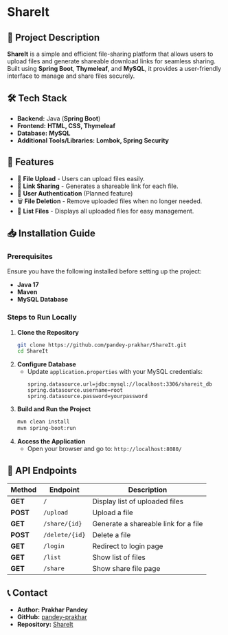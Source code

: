 # **ShareIt**

## 📌 **Project Description**
**ShareIt** is a simple and efficient file-sharing platform that allows users to upload files and generate shareable download links for seamless sharing. Built using **Spring Boot**, **Thymeleaf**, and **MySQL**, it provides a user-friendly interface to manage and share files securely.

## 🛠 **Tech Stack**
- **Backend:** Java (**Spring Boot**)
- **Frontend:** **HTML, CSS, Thymeleaf**
- **Database:** **MySQL**
- **Additional Tools/Libraries:** **Lombok, Spring Security**

## 🚀 **Features**
- 📂 **File Upload** - Users can upload files easily.
- 🔗 **Link Sharing** - Generates a shareable link for each file.
- 🔐 **User Authentication** (Planned feature)
- 🗑 **File Deletion** - Remove uploaded files when no longer needed.
- 📄 **List Files** - Displays all uploaded files for easy management.

## 📥 **Installation Guide**

### **Prerequisites**
Ensure you have the following installed before setting up the project:
- **Java 17**
- **Maven**
- **MySQL Database**

### **Steps to Run Locally**
1. **Clone the Repository**
   ```sh
   git clone https://github.com/pandey-prakhar/ShareIt.git
   cd ShareIt
   ```
2. **Configure Database**
    - Update `application.properties` with your MySQL credentials:
      ```properties
      spring.datasource.url=jdbc:mysql://localhost:3306/shareit_db
      spring.datasource.username=root
      spring.datasource.password=yourpassword
      ```
3. **Build and Run the Project**
   ```sh
   mvn clean install
   mvn spring-boot:run
   ```
4. **Access the Application**
    - Open your browser and go to: `http://localhost:8080/`

## 📡 **API Endpoints**

| **Method** | **Endpoint** | **Description** |
|------------|-------------|-----------------|
| **GET** | `/` | Display list of uploaded files |
| **POST** | `/upload` | Upload a file |
| **GET** | `/share/{id}` | Generate a shareable link for a file |
| **POST** | `/delete/{id}` | Delete a file |
| **GET** | `/login` | Redirect to login page |
| **GET** | `/list` | Show list of files |
| **GET** | `/share` | Show share file page |




## 📞 **Contact**
- **Author:** **Prakhar Pandey**
- **GitHub:** [pandey-prakhar](https://github.com/pandey-prakhar)
- **Repository:** [ShareIt](https://github.com/pandey-prakhar/ShareIt)


